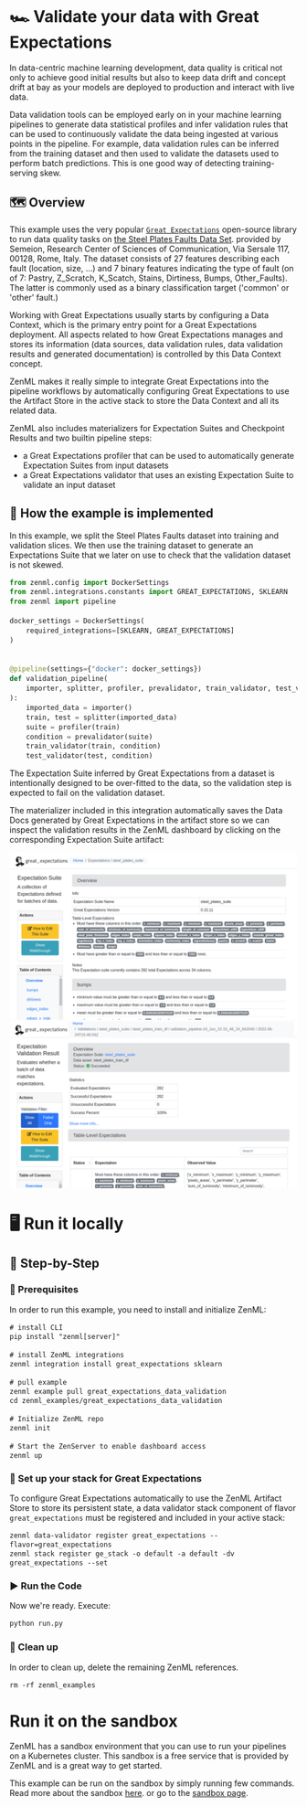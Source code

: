 # 🏎 Validate your data with Great Expectations
In data-centric machine learning development, data quality is critical not only
to achieve good initial results but also to keep data drift and concept drift
at bay as your models are deployed to production and interact with live data.

Data validation tools can be employed early on in your machine learning
pipelines to generate data statistical profiles and infer validation rules
that can be used to continuously validate the data being ingested at various
points in the pipeline. For example, data validation rules can be inferred from
the training dataset and then used to validate the datasets used to perform
batch predictions. This is one good way of detecting training-serving skew.

## 🗺 Overview
This example uses the very popular [`Great Expectations`](https://greatexpectations.io/)
open-source library to run data quality tasks on [the Steel Plates Faults Data Set](https://www.openml.org/search?type=data&sort=runs&id=1504&status=active).
provided by Semeion, Research Center of Sciences of Communication, Via Sersale
117, 00128, Rome, Italy. The dataset consists of 27 features describing each
fault (location, size, ...) and 7 binary features indicating the type of fault
(on of 7: Pastry, Z_Scratch, K_Scatch, Stains, Dirtiness, Bumps, Other_Faults).
The latter is commonly used as a binary classification target ('common' or
'other' fault.)

Working with Great Expectations usually starts by configuring a Data Context,
which is the primary entry point for a Great Expectations deployment. All
aspects related to how Great Expectations manages and stores its information
(data sources, data validation rules, data validation results and generated
documentation) is controlled by this Data Context concept.

ZenML makes it really simple to integrate Great Expectations into the pipeline
workflows by automatically configuring Great Expectations to use the Artifact
Store in the active stack to store the Data Context and all its related data.

ZenML also includes materializers for Expectation Suites and Checkpoint Results
and two builtin pipeline steps:

 * a Great Expectations profiler that can be used to automatically generate
 Expectation Suites from input datasets
 * a Great Expectations validator that uses an existing Expectation Suite to
 validate an input dataset

## 🧰 How the example is implemented
In this example, we split the Steel Plates Faults dataset into training and
validation slices. We then use the training dataset to generate an Expectations
Suite that we later on use to check that the validation dataset is not skewed.

```python
from zenml.config import DockerSettings
from zenml.integrations.constants import GREAT_EXPECTATIONS, SKLEARN
from zenml import pipeline

docker_settings = DockerSettings(
    required_integrations=[SKLEARN, GREAT_EXPECTATIONS]
)


@pipeline(settings={"docker": docker_settings})
def validation_pipeline(
    importer, splitter, profiler, prevalidator, train_validator, test_validator
):
    imported_data = importer()
    train, test = splitter(imported_data)
    suite = profiler(train)
    condition = prevalidator(suite)
    train_validator(train, condition)
    test_validator(test, condition)
```

The Expectation Suite inferred by Great Expectations from a dataset is
intentionally designed to be over-fitted to the data, so the validation
step is expected to fail on the validation dataset.

The materializer included in this integration automatically saves the Data Docs
generated by Great Expectations in the artifact store so we can inspect the
validation results in the ZenML dashboard by clicking on the corresponding 
Expectation Suite artifact:

![Expectation Suite visualization UI](assets/expectation_suite.png)
![Validation Result visualization UI](assets/validation_result.png)

# 🖥 Run it locally

## 👣 Step-by-Step
### 📄 Prerequisites 
In order to run this example, you need to install and initialize ZenML:

```shell
# install CLI
pip install "zenml[server]"

# install ZenML integrations
zenml integration install great_expectations sklearn

# pull example
zenml example pull great_expectations_data_validation
cd zenml_examples/great_expectations_data_validation

# Initialize ZenML repo
zenml init

# Start the ZenServer to enable dashboard access
zenml up
```

### 🥞 Set up your stack for Great Expectations

To configure Great Expectations automatically to use the ZenML Artifact Store
to store its persistent state, a data validator stack component of flavor
`great_expectations` must be registered and included in your active stack:  

```shell
zenml data-validator register great_expectations --flavor=great_expectations
zenml stack register ge_stack -o default -a default -dv great_expectations --set
```

### ▶️ Run the Code
Now we're ready. Execute:

```bash
python run.py
```

### 🧽 Clean up
In order to clean up, delete the remaining ZenML references.

```shell
rm -rf zenml_examples
```

# Run it on the sandbox

ZenML has a sandbox environment that you can use to run your pipelines on a
Kubernetes cluster. This sandbox is a free service that is provided by ZenML
and is a great way to get started.

This example can be run on the sandbox by simply running few commands. Read
more about the sandbox [here](https://docs.zenml.io/user-guide/advanced-guide/sandbox).
or go to the [sandbox page](https://sandbox.zenml.io/).